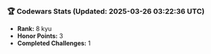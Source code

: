 ### 🏆 Codewars Stats (Updated: 2025-03-26 03:22:36 UTC)

- **Rank:** 8 kyu
- **Honor Points:** 3
- **Completed Challenges:** 1
